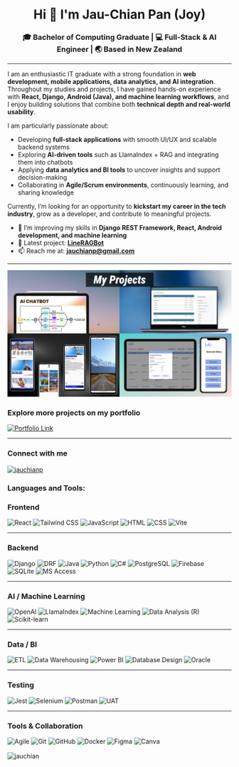 <h1 align="center">Hi 👋 I'm Jau-Chian Pan (Joy)</h1>
<h3 align="center">
🎓 Bachelor of Computing Graduate | 💻 Full-Stack & AI Engineer | 🌏 Based in New Zealand
</h3>


---

I am an enthusiastic IT graduate with a strong foundation in **web development, mobile applications, data analytics, and AI integration**.  
Throughout my studies and projects, I have gained hands-on experience with **React, Django, Android (Java), and machine learning workflows**, and I enjoy building solutions that combine both **technical depth and real-world usability**.  

I am particularly passionate about:
- Developing **full-stack applications** with smooth UI/UX and scalable backend systems  
- Exploring **AI-driven tools** such as LlamaIndex + RAG and integrating them into chatbots
- Applying **data analytics and BI tools** to uncover insights and support decision-making  
- Collaborating in **Agile/Scrum environments**, continuously learning, and sharing knowledge  

Currently, I’m looking for an opportunity to **kickstart my career in the tech industry**, grow as a developer, and contribute to meaningful projects.  

- 🌱 I’m improving my skills in **Django REST Framework, React, Android development, and machine learning**  
- 🔭 Latest project: [**LineRAGBot**](https://github.com/JauChian/LineRAG-Bot)  
- 📫 Reach me at: **jauchianp@gmail.com**  

---
![Projects Showcase](./my-projects.png)
<h3 align="left">Explore more projects on my portfolio</h3>
<p align="left">
  <a href="https://jau-chain-dev-portfolio.vercel.app/" target="_blank">
    <img src="https://img.shields.io/badge/Portfolio-View%20Here-blue?style=for-the-badge&logo=vercel" alt="Portfolio Link"/>
  </a>
</p>

---

<h3 align="left">Connect with me</h3>
<p align="left">
<a href="https://www.linkedin.com/in/jau-chian-pan-604365299/" target="_blank"><img align="center" src="https://raw.githubusercontent.com/rahuldkjain/github-profile-readme-generator/master/src/images/icons/Social/linked-in-alt.svg" alt="jauchianp" height="30" width="40" /></a>
</p>

<h3 align="left">Languages and Tools:</h3>

### Frontend
![React](https://img.shields.io/badge/React-61DAFB?style=flat&logo=react&logoColor=black)
![Tailwind CSS](https://img.shields.io/badge/Tailwind_CSS-38B2AC?style=flat&logo=tailwind-css&logoColor=white)
![JavaScript](https://img.shields.io/badge/JavaScript-F7DF1E?style=flat&logo=javascript&logoColor=black)
![HTML](https://img.shields.io/badge/HTML5-E34F26?style=flat&logo=html5&logoColor=white)
![CSS](https://img.shields.io/badge/CSS3-1572B6?style=flat&logo=css3&logoColor=white)
![Vite](https://img.shields.io/badge/Vite-646CFF?style=flat&logo=vite&logoColor=white)

---

### Backend
![Django](https://img.shields.io/badge/Django-092E20?style=flat&logo=django&logoColor=white)
![DRF](https://img.shields.io/badge/Django%20REST-FF1709?style=flat&logo=django&logoColor=white)
![Java](https://img.shields.io/badge/Java-007396?style=flat&logo=java&logoColor=white)
![Python](https://img.shields.io/badge/Python-3776AB?style=flat&logo=python&logoColor=white)
![C#](https://img.shields.io/badge/C%23-239120?style=flat&logo=c-sharp&logoColor=white)
![PostgreSQL](https://img.shields.io/badge/PostgreSQL-336791?style=flat&logo=postgresql&logoColor=white)
![Firebase](https://img.shields.io/badge/Firebase-FFCA28?style=flat&logo=firebase&logoColor=black)
![SQLite](https://img.shields.io/badge/SQLite-003B57?style=flat&logo=sqlite&logoColor=white)
![MS Access](https://img.shields.io/badge/MS_Access-A4373A?style=flat&logo=microsoft-access&logoColor=white)

---

### AI / Machine Learning
![OpenAI](https://img.shields.io/badge/OpenAI-412991?style=flat&logo=openai&logoColor=white)
![LlamaIndex](https://img.shields.io/badge/LlamaIndex-FF6F61?style=flat&logo=llama&logoColor=white)
![Machine Learning](https://img.shields.io/badge/Machine%20Learning-3776AB?style=flat&logo=scikit-learn&logoColor=white)
![Data Analysis (R)](https://img.shields.io/badge/Data%20Analysis-R-276DC3?style=flat&logo=r&logoColor=white)
![Scikit-learn](https://img.shields.io/badge/Scikit--learn-F7931E?style=flat&logo=scikit-learn&logoColor=white)

---

### Data / BI
![ETL](https://img.shields.io/badge/ETL_Pipelines-4B8BBE?style=flat&logo=databricks&logoColor=white)
![Data Warehousing](https://img.shields.io/badge/Data%20Warehousing-006272?style=flat&logo=amazon-dynamodb&logoColor=white)
![Power BI](https://img.shields.io/badge/Power_BI-F2C811?style=flat&logo=power-bi&logoColor=black)
![Database Design](https://img.shields.io/badge/Database_Design-4479A1?style=flat&logo=mysql&logoColor=white)
![Oracle](https://img.shields.io/badge/Oracle-F80000?style=flat&logo=oracle&logoColor=white)

---

### Testing
![Jest](https://img.shields.io/badge/Jest-C21325?style=flat&logo=jest&logoColor=white)
![Selenium](https://img.shields.io/badge/Selenium-43B02A?style=flat&logo=selenium&logoColor=white)
![Postman](https://img.shields.io/badge/Postman-FF6C37?style=flat&logo=postman&logoColor=white)
![UAT](https://img.shields.io/badge/User%20Acceptance%20Testing-4285F4?style=flat&logo=google&logoColor=white)

---

### Tools & Collaboration
![Agile](https://img.shields.io/badge/Agile%20%2F%20Scrum-2496ED?style=flat&logo=jira&logoColor=white)
![Git](https://img.shields.io/badge/Git-F05032?style=flat&logo=git&logoColor=white)
![GitHub](https://img.shields.io/badge/GitHub-181717?style=flat&logo=github&logoColor=white)
![Docker](https://img.shields.io/badge/Docker-2496ED?style=flat&logo=docker&logoColor=white)
![Figma](https://img.shields.io/badge/Figma-F24E1E?style=flat&logo=figma&logoColor=white)
![Canva](https://img.shields.io/badge/Canva-00C4CC?style=flat&logo=canva&logoColor=white)


<p><img align="center" src="https://github-readme-streak-stats.herokuapp.com/?user=jauchian&" alt="jauchian" /></p>
